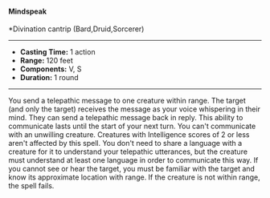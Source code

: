 #### Mindspeak
*Divination cantrip (Bard,Druid,Sorcerer)
___
- **Casting Time:** 1 action
- **Range:** 120 feet
- **Components:** V, S
- **Duration:** 1 round
---
You send a telepathic message to one creature
within range. The target (and only the target)
receives the message as your voice whispering in
their mind. They can send a telepathic message
back in reply. This ability to communicate lasts
until the start of your next turn. You can't
communicate with an unwilling creature.
Creatures with Intelligence scores of 2 or less
aren't affected by this spell. You don't need to share
a language with a creature for it to understand your
telepathic utterances, but the creature must
understand at least one language in order to
communicate this way. If you cannot see or hear the
target, you must be familiar with the target and
know its approximate location with range. If the
creature is not within range, the spell fails.
